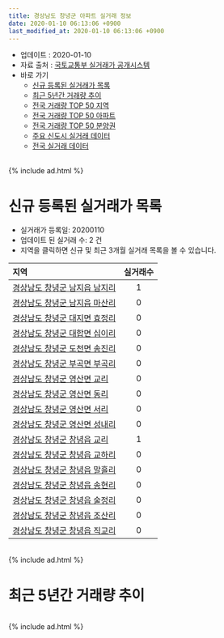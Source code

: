 ```yaml
---
title: 경상남도 창녕군 아파트 실거래 정보
date: 2020-01-10 06:13:06 +0900
last_modified_at: 2020-01-10 06:13:06 +0900
---
```


* 업데이트 : 2020-01-10
* 자료 출처 : [국토교통부 실거래가 공개시스템](http://rt.molit.go.kr)
* 바로 가기
    * [신규 등록된 실거래가 목록](#신규-등록된-실거래가-목록)
    * [최근 5년간 거래량 추이](#최근-5년간-거래량-추이)
    * [전국 거래량 TOP 50 지역](https://inasie.github.io/apt-trade-info/최근-3개월-전국에서-가장-거래가-많이-발생한-지역)
    * [전국 거래량 TOP 50 아파트](https://inasie.github.io/apt-trade-info/최근-3개월-전국에서-가장-거래가-많이-발생한-아파트)
    * [전국 거래량 TOP 50 분양권](https://inasie.github.io/apt-trade-info/최근-3개월-전국에서-가장-거래가-많이-발생한-분양권)
    * [주요 신도시 실거래 데이터](https://inasie.github.io/apt-trade-info/주요-신도시)
    * [전국 실거래 데이터](https://inasie.github.io/apt-trade-info/전국)

<br>
{% include ad.html %}
<br>

# 신규 등록된 실거래가 목록
* 실거래가 등록일: 20200110
* 업데이트 된 실거래 수: 2 건
* 지역을 클릭하면 신규 및 최근 3개월 실거래 목록을 볼 수 있습니다.


|지역|실거래수|
|:---|:---:|
|[경상남도 창녕군 남지읍 남지리](https://inasie.github.io/apt-trade-info/경상남도-창녕군-남지읍-남지리)|1|
|[경상남도 창녕군 남지읍 마산리](https://inasie.github.io/apt-trade-info/경상남도-창녕군-남지읍-마산리)|0|
|[경상남도 창녕군 대지면 효정리](https://inasie.github.io/apt-trade-info/경상남도-창녕군-대지면-효정리)|0|
|[경상남도 창녕군 대합면 십이리](https://inasie.github.io/apt-trade-info/경상남도-창녕군-대합면-십이리)|0|
|[경상남도 창녕군 도천면 송진리](https://inasie.github.io/apt-trade-info/경상남도-창녕군-도천면-송진리)|0|
|[경상남도 창녕군 부곡면 부곡리](https://inasie.github.io/apt-trade-info/경상남도-창녕군-부곡면-부곡리)|0|
|[경상남도 창녕군 영산면 교리](https://inasie.github.io/apt-trade-info/경상남도-창녕군-영산면-교리)|0|
|[경상남도 창녕군 영산면 동리](https://inasie.github.io/apt-trade-info/경상남도-창녕군-영산면-동리)|0|
|[경상남도 창녕군 영산면 서리](https://inasie.github.io/apt-trade-info/경상남도-창녕군-영산면-서리)|0|
|[경상남도 창녕군 영산면 성내리](https://inasie.github.io/apt-trade-info/경상남도-창녕군-영산면-성내리)|0|
|[경상남도 창녕군 창녕읍 교리](https://inasie.github.io/apt-trade-info/경상남도-창녕군-창녕읍-교리)|1|
|[경상남도 창녕군 창녕읍 교하리](https://inasie.github.io/apt-trade-info/경상남도-창녕군-창녕읍-교하리)|0|
|[경상남도 창녕군 창녕읍 말흘리](https://inasie.github.io/apt-trade-info/경상남도-창녕군-창녕읍-말흘리)|0|
|[경상남도 창녕군 창녕읍 송현리](https://inasie.github.io/apt-trade-info/경상남도-창녕군-창녕읍-송현리)|0|
|[경상남도 창녕군 창녕읍 술정리](https://inasie.github.io/apt-trade-info/경상남도-창녕군-창녕읍-술정리)|0|
|[경상남도 창녕군 창녕읍 조산리](https://inasie.github.io/apt-trade-info/경상남도-창녕군-창녕읍-조산리)|0|
|[경상남도 창녕군 창녕읍 직교리](https://inasie.github.io/apt-trade-info/경상남도-창녕군-창녕읍-직교리)|0|


<br>
{% include ad.html %}
<br>

# 최근 5년간 거래량 추이


<div style="width:100%;">
    <canvas id="deal_progress" height="200"></canvas>
</div>

<script>
new Chart(document.getElementById("deal_progress"), {
    type: 'line',
    data: {
        labels: ['201501','201502','201503','201504','201505','201506','201507','201508','201509','201510','201511','201512','201601','201602','201603','201604','201605','201606','201607','201608','201609','201610','201611','201612','201701','201702','201703','201704','201705','201706','201707','201708','201709','201710','201711','201712','201801','201802','201803','201804','201805','201806','201807','201808','201809','201810','201811','201812','201901','201902','201903','201904','201905','201906','201907','201908','201909','201910','201911','201912','202001'],
        datasets: [{
            label: '매매',
            pointRadius: 1,
            data: [35, 24, 25, 35, 16, 34, 24, 45, 32, 25, 14, 24, 22, 28, 24, 23, 32, 19, 41, 37, 27, 40, 42, 46, 26, 28, 37, 23, 26, 30, 25, 30, 25, 17, 22, 18, 20, 14, 25, 21, 18, 19, 22, 21, 19, 20, 27, 24, 22, 18, 25, 27, 34, 39, 30, 29, 33, 19, 22, 17, 3],
            borderColor: "rgba(255, 201, 14, 1)",
            backgroundColor: "rgba(255, 201, 14, 0.5)",
            fill: false,
            lineTension: 0
        },{
            label: '전월세',
            pointRadius: 1,
            data: [9, 6, 13, 11, 7, 9, 6, 104, 24, 14, 15, 8, 8, 11, 10, 14, 7, 9, 12, 13, 14, 16, 14, 16, 12, 12, 19, 13, 9, 8, 13, 5, 8, 10, 10, 8, 8, 2, 14, 6, 12, 9, 9, 9, 11, 9, 14, 6, 13, 8, 7, 11, 14, 19, 25, 20, 19, 21, 15, 11, 0],
            borderColor: "rgba(0, 141, 185, 1)",
            backgroundColor: "rgba(0, 141, 185, 0.5)",
            fill: false,
            lineTension: 0
        }
        ]
    },
    options: {
        responsive: true,
        title: {
            display: false
        },
        tooltips: {
            mode: 'index',
            intersect: false
        },
        hover: {
            mode: 'nearest',
            intersect: true
        },
        scales: {
            xAxes: [{
                display: true,
                scaleLabel: {
                    display: true,
                    labelString: '년/월'
                }
            }],
            yAxes: [{
                display: true,
                ticks: {
                    suggestedMin: 0,
                },
                scaleLabel: {
                    display: true,
                    labelString: '실거래 수'
                }
            }]
        }
    }
});

</script>


<br>
{% include ad.html %}
<br>

